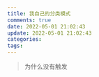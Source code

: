 ```yaml
---
title: 我自己的分类模式
comments: true
date: 2022-05-01 21:02:43
update: 2022-05-01 21:02:43
categories:
tags:
---
```

> 为什么没有触发
